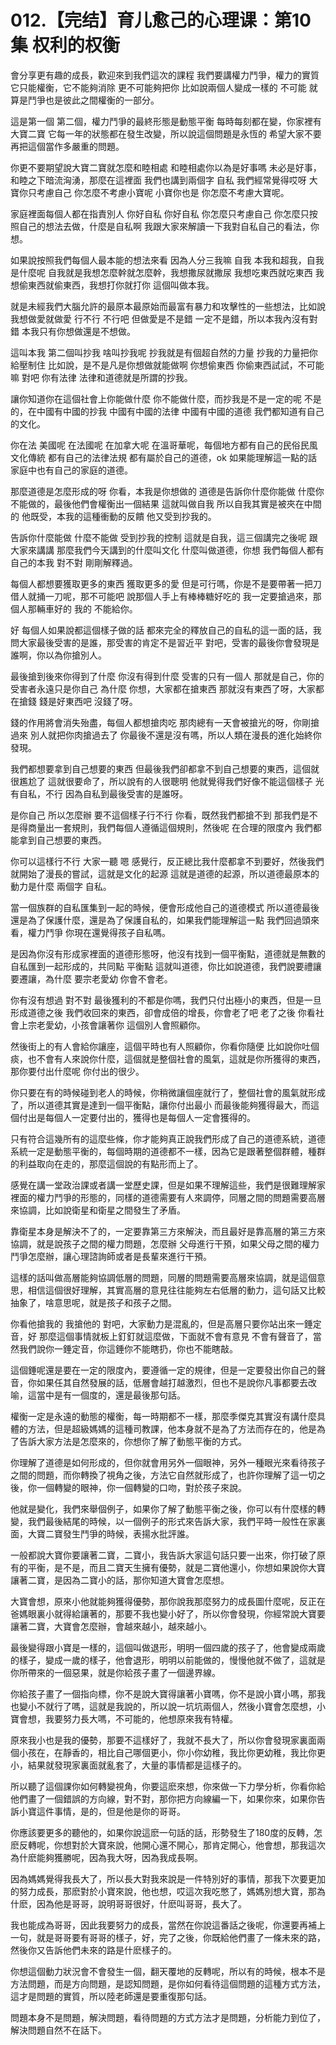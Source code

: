 # 012.【完结】育儿愈己的心理课：第10集 权利的权衡

會分享更有趣的成長，歡迎來到我們這次的課程 我們要講權力鬥爭，權力的實質 它只能權衡，它不能夠消除 更不可能夠把你 比如說兩個人變成一樣的 不可能 就算是鬥爭也是彼此之間權衡的一部分。

這是第一個 第二個，權力鬥爭的最終形態是動態平衡 每時每刻都在變，你家裡有大寶二寶 它每一年的狀態都在發生改變，所以說這個問題是永恆的 希望大家不要再把這個當作多嚴重的問題。

你更不要期望說大寶二寶就怎麼和睦相處 和睦相處你以為是好事嗎 未必是好事，和睦之下暗流洶湧，那麼在這裡面 我們也講到兩個字 自私 我們經常覺得哎呀 大寶你只考慮自己 你怎麼不考慮小寶呢 小寶你也是 你怎麼不考慮大寶呢。

家庭裡面每個人都在指責別人 你好自私 你好自私 你怎麼只考慮自己 你怎麼只按照自己的想法去做，什麼是自私啊 我跟大家來解讀一下我對自私自己的看法，你想。

如果說按照我們每個人最本能的想法來看 因為人分三我嘛 自我 本我和超我，自我是什麼呢 自我就是我想怎麼幹就怎麼幹，我想撒尿就撒尿 我想吃東西就吃東西 我想偷東西就偷東西，我想打你就打你 這個叫做本我。

就是未經我們大腦允許的最原本最原始而最富有暴力和攻擊性的一些想法，比如說我想做愛就做愛 行不行 不行吧 但做愛是不是錯 一定不是錯，所以本我內沒有對錯 本我只有你想做還是不想做。

這叫本我 第二個叫抄我 啥叫抄我呢 抄我就是有個超自然的力量 抄我的力量把你給壓制住 比如說，是不是凡是你想做就能做啊 你想偷東西 你偷東西試試，不可能嘛 對吧 你有法律 法律和道德就是所謂的抄我。

讓你知道你在這個社會上你能做什麼 你不能做什麼，而抄我是不是一定的呢 不是的，在中國有中國的抄我 中國有中國的法律 中國有中國的道德 我們都知道有自己的文化。

你在法 美國呢 在法國呢 在加拿大呢 在溫哥華呢，每個地方都有自己的民俗民風 文化傳統 都有自己的法律法規 都有屬於自己的道德，ok 如果能理解這一點的話 家庭中也有自己的家庭的道德。

那麼道德是怎麼形成的呀 你看，本我是你想做的 道德是告訴你什麼你能做 什麼你不能做的，最後他們會權衡出一個結果 這就叫做自我 所以自我其實是被夾在中間的 他既受，本我的這種衝動的反饋 他又受到抄我的。

告訴你什麼能做 什麼不能做 受到抄我的控制 這就是自我，這三個講完之後呢 跟大家來講講 那麼我們今天講到的什麼叫文化 什麼叫做道德，你想 我們每個人都有自己的本我 對不對 剛剛解釋過。

每個人都想要獲取更多的東西 獲取更多的愛 但是可行嗎，你是不是要帶著一把刀 借人就捅一刀呢，那不可能吧 說那個人手上有棒棒糖好吃的 我一定要搶過來，那個人那輛車好的 我的 不能給你。

好 每個人如果說都這個樣子做的話 都來完全的釋放自己的自私的這一面的話，我問大家最後受害的是誰，那受害的肯定不是習近平 對吧，受害的最後你會發現是誰啊，你以為你搶別人。

最後搶到後來你得到了什麼 你沒有得到什麼 受害的只有一個人 那就是自己，你的受害者永遠只是你自己 為什麼 你想，大家都在搶東西 那就沒有東西了呀，大家都在搶錢 錢是好東西吧 沒錢了呀。

錢的作用將會消失殆盡，每個人都想搶肉吃 那肉總有一天會被搶光的呀，你剛搶過來 別人就把你肉搶過去了 你最後不還是沒有嗎，所以人類在漫長的進化始終你發現。

我們都想要拿到自己想要的東西 但最後我們卻都拿不到自己想要的東西，這個就很尷尬了 這就很要命了，所以說有的人很聰明 他就覺得我們好像不能這個樣子 光有自私，不行 因為自私到最後受害的是誰呀。

是你自己 所以怎麼辦 要不這個樣子行不行 你看，既然我們都搶不到 那我們是不是得商量出一套規則，我們每個人遵循這個規則，然後呢 在合理的限度內 我們都能拿到自己想要的東西。

你可以這樣行不行 大家一聽 嗯 感覺行，反正總比我什麼都拿不到要好，然後我們就開始了漫長的嘗試，這就是文化的起源 這就是道德的起源，所以道德最原本的動力是什麼 兩個字 自私。

當一個族群的自私匯集到一起的時候，便會形成他自己的道德模式 所以道德最後還是為了保護什麼，還是為了保護自私的，如果我們能理解這一點 我們回過頭來看，權力鬥爭 你現在還覺得孩子自私嗎。

是因為你沒有形成家裡面的道德形態呀，他沒有找到一個平衡點，道德就是無數的自私匯到一起形成的，共同點 平衡點 這就叫道德，你比如說道德，我們說要禮讓 要遷讓，為什麼 要宗老愛幼 你會不會老。

你有沒有想過 對不對 最後獲利的不都是你嗎，我們只付出極小的東西，但是一旦形成道德之後 我們收回來的東西，卻會成倍的增長，你會老了吧 老了之後 你看社會上宗老愛幼，小孩會讓著你 這個別人會照顧你。

然後街上的有人會給你讓座，這個平時也有人照顧你，你看你隨便 比如說你吐個痰，也不會有人來說你什麼，這個就是整個社會的風氣，這就是你所獲得的東西，那你要付出什麼呢 你付出的很少。

你只要在有的時候碰到老人的時候，你稍微讓個座就行了，整個社會的風氣就形成了，所以道德其實是達到一個平衡點，讓你付出最小 而最後能夠獲得最大，而這個付出是每個人一定要付出的，獲得也是每個人一定會獲得的。

只有符合這幾所有的這麼些條，你才能夠真正說我們形成了自己的道德系統，道德系統一定是動態平衡的，每個時期的道德都不一樣，因為它是跟著整個群體，種群的利益取向在走的，那麼這個說的有點形而上了。

感覺在講一堂政治課或者講一堂歷史課，但是如果不理解這些，我們是很難理解家裡面的權力鬥爭的形態的，同樣的道德需要有人來調停，同層之間的問題需要高層來協調，比如說衛星和衛星之間發生了矛盾。

靠衛星本身是解決不了的，一定要靠第三方來解決，而且最好是靠高層的第三方來協調，就是說孩子之間的權力問題，怎麼辦 父母進行干預，如果父母之間的權力鬥爭怎麼辦，讓心理諮詢師或者是長輩來進行干預。

這樣的話叫做高層能夠協調低層的問題，同層的問題需要高層來協調，就是這個意思，相信這個很好理解，其實高層的意見往往能夠左右低層的動力，這句話又比較抽象了，啥意思呢，就是孩子和孩子之間。

你看他搶我的 我搶他的 對吧，大家動力是混亂的，但是高層只要你站出來一錘定音，好 那麼這個事情就板上釘釘就這麼做，下面就不會有意見 不會有聲音了，當然我們說你一錘定音，你這錘你不能瞎扔，你也不能瞎敲。

這個錘呢還是要在一定的限度內，要遵循一定的規律，但是一定要發出你自己的聲音，你如果任其自然發展的話，低層會越打越激烈，但也不是說你凡事都要去改喻，這當中是有一個度的，還是最後那句話。

權衡一定是永遠的動態的權衡，每一時期都不一樣，那麼季傑克其實沒有講什麼具體的方法，但是超級媽媽的這種司教課，他本身就不是為了方法而存在的，他是為了告訴大家方法是怎麼來的，你想你了解了動態平衡的方式。

你理解了道德是如何形成的，但你就會用另外一個眼神，另外一種眼光來看待孩子之間的問題，而你轉換了視角之後，方法它自然就形成了，也許你理解了這一切之後，你一個轉變的眼神，你一個轉變的口吻，對於孩子來說。

他就是變化，我們來舉個例子，如果你了解了動態平衡之後，你可以有什麼樣的轉變，我們最後結尾的時候，以一個例子的形式來告訴大家，我們平時一般性在家裏面，大寶二寶發生鬥爭的時候，表揚水批評誰。

一般都說大寶你要讓著二寶，二寶小，我告訴大家這句話只要一出來，你打破了原有的平衡，是不是，而且二寶天生擁有優勢，就是二寶他還小，你想如果說你大寶讓著二寶，是因為二寶小的話，那你知道大寶會怎麼想。

大寶會想，原來小他就能夠獲得優勢，那你說我那麼努力的成長圖什麼呢，反正在爸媽眼裏小就得給讓著的，那要不我也變小好了，所以你會發現，你經常說大寶要讓著二寶，大寶會怎麼辦，會越來越小，越來越小。

最後變得跟小寶是一樣的，這個叫做退形，明明一個四歲的孩子了，他會變成兩歲的樣子，變成一歲的樣子，他會退形，明明以前能做的，慢慢他就不做了，這就是你所帶來的一個惡果，就是你給孩子畫了一個邊界線。

你給孩子畫了一個指向標，你不是說大寶得讓著小寶嗎，你不是說小寶小嗎，那我也變小不就行了嗎，這就是我說的，所以說一坑坑兩個人，然後小寶會怎麼想，小寶會想，我要努力長大嗎，不可能的，他想原來我有特權。

原來我小也是我的優勢，那要不這樣好了，我就不長大了，所以你會發現家裏面兩個小孩在，在靜香的，相比自己哪個更小，你小你幼稚，我比你更幼稚，我比你更小，結果就發現家裏面就亂套了，大量的事情都是這樣子的。

所以聽了這個課你如何轉變視角，你要這麽來想，你來做一下力學分析，你看你給他們畫了一個錯誤的方向線，對不對，那你把方向線編一下，如果你來，如果你告訴小寶這件事情，是的，但是他是你的哥哥。

你應該要更多的聽他的，如果你說這麽一句話的話，形勢發生了180度的反轉，怎麽反轉呢，你想對於大寶來說，他開心還不開心，那肯定開心，他會想，那我這次為什麽能夠獲勝呢，因為我大呀，因為我成長啊。

因為媽媽覺得我長大了，所以長大對我來說是一件特別好的事情，那我下次要更加的努力成長，那麽對於小寶來說，他也想，哎這次我吃憋了，媽媽別想大寶，那為什麽，因為他是哥哥，說明哥哥很好，什麽叫哥哥，長大了。

我也能成為哥哥，因此我要努力的成長，當然在你說這番話之後呢，你還要再補上一句，就是哥哥要有哥哥的樣子，好，完了之後，你既給他們畫了一條未來的路，然後你又告訴他們未來的路是什麽樣子的。

你想這個動力狀況會不會發生一個，翻天覆地的反轉呢，所以有的時候，根本不是方法問題，而是方向問題，是認知問題，是你如何看待這個問題的這種方式方法，這才是問題的實質，所以陸老師還是要重復那句話。

問題本身不是問題，解決問題，看待問題的方式方法才是問題，分析能力到位了，解決問題自然不在話下。